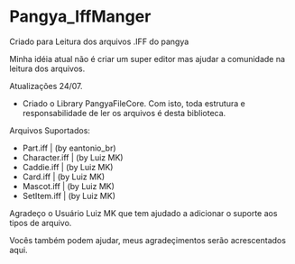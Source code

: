 # Pangya_IffManger

Criado para Leitura dos arquivos .IFF do pangya

Minha idéia atual não é criar um super editor mas ajudar a comunidade na leitura dos arquivos.

Atualizações 24/07.

- Criado o Library PangyaFileCore.
Com isto, toda estrutura e responsabilidade de ler os arquivos é desta biblioteca.

 Arquivos Suportados:

- Part.iff         | (by eantonio_br)
- Character.iff    | (by Luiz MK)
- Caddie.iff       | (by Luiz MK)
- Card.iff         | (by Luiz MK)
- Mascot.iff       | (by Luiz MK)
- SetItem.iff      | (by Luiz MK)

Agradeço o Usuário Luiz MK que tem ajudado a adicionar o suporte aos tipos de arquivo.

Vocês também podem ajudar, meus agradeçimentos serão acrescentados aqui.
